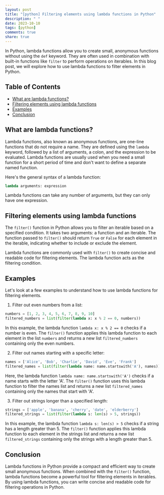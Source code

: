 ```yaml
---
layout: post
title: "[python] Filtering elements using lambda functions in Python"
description: " "
date: 2023-10-10
tags: [python]
comments: true
share: true
---
```


In Python, lambda functions allow you to create small, anonymous functions without using the `def` keyword. They are often used in combination with built-in functions like `filter` to perform operations on iterables. In this blog post, we will explore how to use lambda functions to filter elements in Python.

## Table of Contents
- [What are lambda functions?](#what-are-lambda-functions)
- [Filtering elements using lambda functions](#filtering-elements-using-lambda-functions)
- [Examples](#examples)
- [Conclusion](#conclusion)

## What are lambda functions?

Lambda functions, also known as anonymous functions, are one-line functions that do not require a name. They are defined using the `lambda` keyword, followed by a list of arguments, a colon, and the expression to be evaluated. Lambda functions are usually used when you need a small function for a short period of time and don't want to define a separate named function.

Here's the general syntax of a lambda function:

```python
lambda arguments: expression
```

Lambda functions can take any number of arguments, but they can only have one expression.

## Filtering elements using lambda functions

The `filter()` function in Python allows you to filter an iterable based on a specified condition. It takes two arguments: a function and an iterable. The function passed to `filter()` should return `True` or `False` for each element in the iterable, indicating whether to include or exclude the element.

Lambda functions are commonly used with `filter()` to create concise and readable code for filtering elements. The lambda function acts as the filtering condition.

## Examples

Let's look at a few examples to understand how to use lambda functions for filtering elements.

1. Filter out even numbers from a list:

```python
numbers = [1, 2, 3, 4, 5, 6, 7, 8, 9, 10]
filtered_numbers = list(filter(lambda x: x % 2 == 0, numbers))
```

In this example, the lambda function `lambda x: x % 2 == 0` checks if a number is even. The `filter()` function applies this lambda function to each element in the list `numbers` and returns a new list `filtered_numbers` containing only the even numbers.

2. Filter out names starting with a specific letter:

```python
names = ['Alice', 'Bob', 'Charlie', 'David', 'Eve', 'Frank']
filtered_names = list(filter(lambda name: name.startswith('A'), names))
```

Here, the lambda function `lambda name: name.startswith('A')` checks if a name starts with the letter 'A'. The `filter()` function uses this lambda function to filter the names list and returns a new list `filtered_names` containing only the names that start with 'A'.

3. Filter out strings longer than a specified length:

```python
strings = ['apple', 'banana', 'cherry', 'date', 'elderberry']
filtered_strings = list(filter(lambda s: len(s) > 5, strings))
```

In this example, the lambda function `lambda s: len(s) > 5` checks if a string has a length greater than 5. The `filter()` function applies this lambda function to each element in the strings list and returns a new list `filtered_strings` containing only the strings with a length greater than 5.

## Conclusion

Lambda functions in Python provide a compact and efficient way to create small anonymous functions. When combined with the `filter()` function, lambda functions become a powerful tool for filtering elements in iterables. By using lambda functions, you can write concise and readable code for filtering operations in Python.